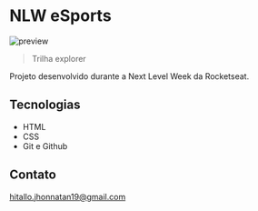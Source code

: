 # NLW eSports

![preview](https://hitallojhonnatan19.github.io/NLW-eSports-explorer/)

> Trilha explorer

Projeto desenvolvido durante a Next Level Week da Rocketseat.


## Tecnologias

- HTML
- CSS
- Git e Github

## Contato

hitallo.jhonnatan19@gmail.com
